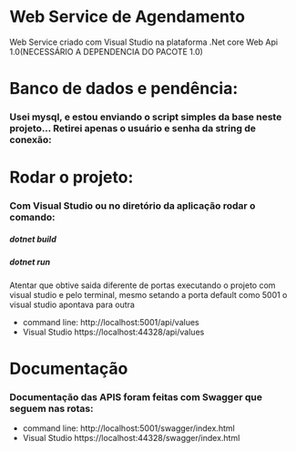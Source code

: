 # Web Service de Agendamento
Web Service criado com Visual Studio na plataforma .Net core Web Api 1.0(NECESSÁRIO A DEPENDENCIA DO PACOTE 1.0)

# Banco de dados e pendência:
### Usei mysql, e estou enviando o script simples da base neste projeto... Retirei apenas o usuário e senha da string de conexão:

# Rodar o projeto:
### Com Visual Studio ou no diretório da aplicação rodar o comando:

##### dotnet build
##### dotnet run

Atentar que obtive saida diferente de portas executando o projeto com visual studio e pelo terminal, mesmo setando a porta default como 5001 o visual studio apontava para outra

- command line: http://localhost:5001/api/values
- Visual Studio https://localhost:44328/api/values


# Documentação
### Documentação das APIS foram feitas com Swagger que seguem nas rotas:

- command line: http://localhost:5001/swagger/index.html
- Visual Studio https://localhost:44328/swagger/index.html


